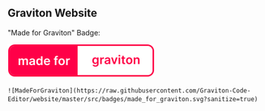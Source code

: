 Graviton Website
---

"Made for Graviton" Badge:

![made_for_graviton](src/badges/made_for_graviton.svg)

```![MadeForGraviton](https://raw.githubusercontent.com/Graviton-Code-Editor/website/master/src/badges/made_for_graviton.svg?sanitize=true)```
